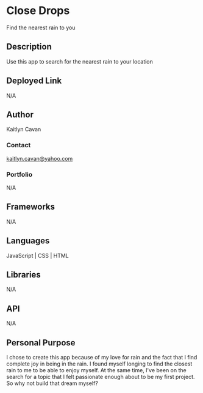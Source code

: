 # Close Drops

Find the nearest rain to you

## Description

Use this app to search for the nearest rain to your location

## Deployed Link

N/A

## Author
Kaitlyn Cavan
### Contact
kaitlyn.cavan@yahoo.com
### Portfolio
N/A

## Frameworks
N/A

## Languages
JavaScript | CSS | HTML

## Libraries
N/A

## API
N/A

## Personal Purpose
I chose to create this app because of my love for rain and the fact that I find complete joy in being in the rain. I found myself longing to find the closest rain to me to be able to enjoy myself. At the same time, I've been on the search for a topic that I felt passionate enough about to be my first project. So why not build that dream myself?